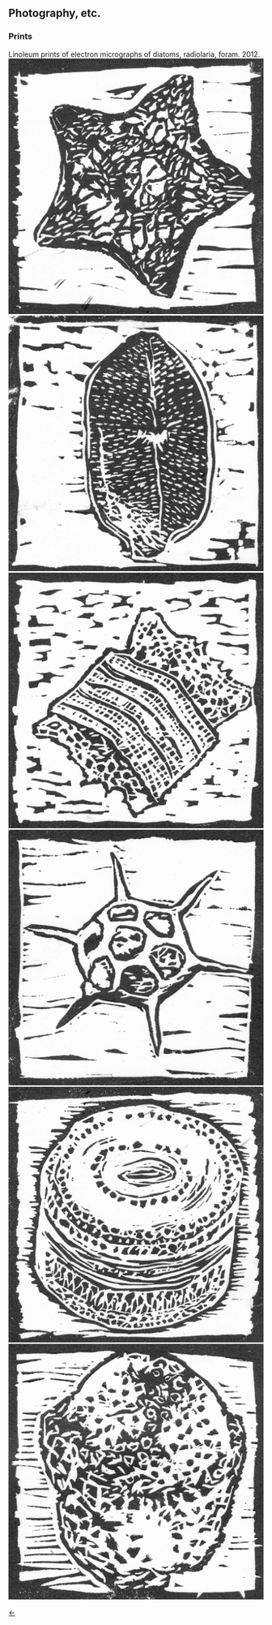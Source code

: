 ## Photography, etc.<br/>

### Prints<br/>

Linoleum prints of electron micrographs of diatoms, radiolaria, foram. 2012.<br/>
<img src="./images/print-1.jpg">
<img src="./images/print-2.jpg">
<img src="./images/print-3.jpg">
<img src="./images/print-4.jpg">
<img src="./images/print-5.jpg">
<img src="./images/print-6.jpg"><br/>

[&#8592;](./art)
